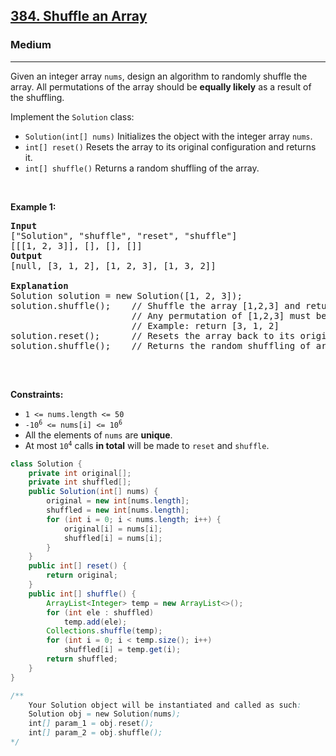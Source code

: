 <h2><a href="https://leetcode.com/problems/shuffle-an-array">384. Shuffle an Array</a></h2><h3>Medium</h3><hr><p>Given an integer array <code>nums</code>, design an algorithm to randomly shuffle the array. All permutations of the array should be <strong>equally likely</strong> as a result of the shuffling.</p>

<p>Implement the <code>Solution</code> class:</p>

<ul>
	<li><code>Solution(int[] nums)</code> Initializes the object with the integer array <code>nums</code>.</li>
	<li><code>int[] reset()</code> Resets the array to its original configuration and returns it.</li>
	<li><code>int[] shuffle()</code> Returns a random shuffling of the array.</li>
</ul>

<p>&nbsp;</p>
<p><strong class="example">Example 1:</strong></p>

<pre>
<strong>Input</strong>
[&quot;Solution&quot;, &quot;shuffle&quot;, &quot;reset&quot;, &quot;shuffle&quot;]
[[[1, 2, 3]], [], [], []]
<strong>Output</strong>
[null, [3, 1, 2], [1, 2, 3], [1, 3, 2]]

<strong>Explanation</strong>
Solution solution = new Solution([1, 2, 3]);
solution.shuffle();    // Shuffle the array [1,2,3] and return its result.
                       // Any permutation of [1,2,3] must be equally likely to be returned.
                       // Example: return [3, 1, 2]
solution.reset();      // Resets the array back to its original configuration [1,2,3]. Return [1, 2, 3]
solution.shuffle();    // Returns the random shuffling of array [1,2,3]. Example: return [1, 3, 2]

</pre>

<p>&nbsp;</p>
<p><strong>Constraints:</strong></p>

<ul>
	<li><code>1 &lt;= nums.length &lt;= 50</code></li>
	<li><code>-10<sup>6</sup> &lt;= nums[i] &lt;= 10<sup>6</sup></code></li>
	<li>All the elements of <code>nums</code> are <strong>unique</strong>.</li>
	<li>At most <code>10<sup>4</sup></code> calls <strong>in total</strong> will be made to <code>reset</code> and <code>shuffle</code>.</li>
</ul>

```java
class Solution {
    private int original[];
    private int shuffled[];
    public Solution(int[] nums) {
        original = new int[nums.length];
        shuffled = new int[nums.length];
        for (int i = 0; i < nums.length; i++) {
            original[i] = nums[i];
            shuffled[i] = nums[i];
        }
    }
    public int[] reset() {
        return original;
    }
    public int[] shuffle() {
        ArrayList<Integer> temp = new ArrayList<>();
        for (int ele : shuffled)
            temp.add(ele);
        Collections.shuffle(temp);
        for (int i = 0; i < temp.size(); i++)
            shuffled[i] = temp.get(i);
        return shuffled;
    }
}

/**
    Your Solution object will be instantiated and called as such:
    Solution obj = new Solution(nums);
    int[] param_1 = obj.reset();
    int[] param_2 = obj.shuffle();
*/
```
